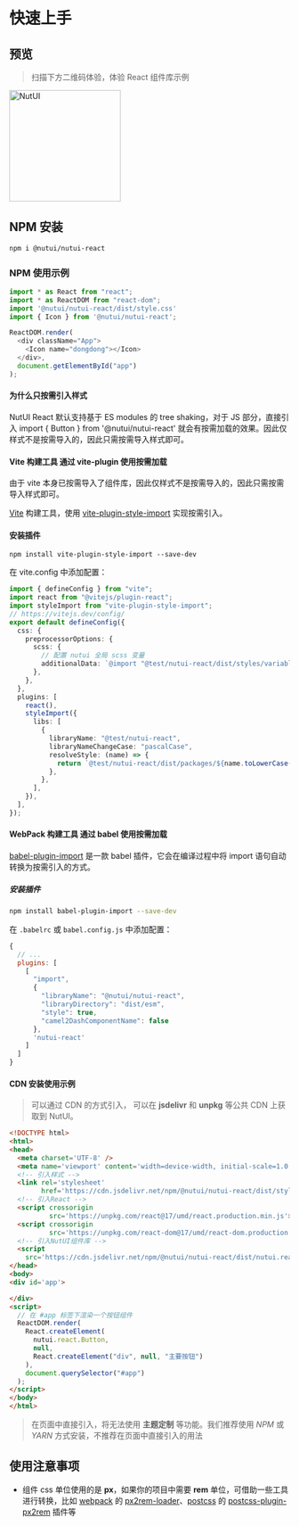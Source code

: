 # 快速上手

## 预览

> 扫描下方二维码体验，体验 React 组件库示例

<img src="https://img12.360buyimg.com/imagetools/jfs/t1/202336/18/18586/7437/61b832ccE0b13d53d/18605da7232a5a0e.png" width="200" alt="NutUI">

## NPM 安装

```bash
npm i @nutui/nutui-react
```

### NPM 使用示例

```javascript
import * as React from "react";
import * as ReactDOM from "react-dom";
import '@nutui/nutui-react/dist/style.css'
import { Icon } from '@nutui/nutui-react';

ReactDOM.render(
  <div className="App">
    <Icon name="dongdong"></Icon>
  </div>,
  document.getElementById("app")
);

```

#### 为什么只按需引入样式

NutUI React 默认支持基于 ES modules 的 tree shaking，对于 JS 部分，直接引入 import { Button }
from '@nutui/nutui-react' 就会有按需加载的效果。因此仅样式不是按需导入的，因此只需按需导入样式即可。

#### Vite 构建工具 通过 vite-plugin 使用按需加载

由于 vite 本身已按需导入了组件库，因此仅样式不是按需导入的，因此只需按需导入样式即可。

[Vite](https://vitejs.dev/) 构建工具，使用 [vite-plugin-style-import](https://github.com/anncwb/vite-plugin-style-import) 实现按需引入。

#### 安装插件

`npm install vite-plugin-style-import --save-dev`

在 vite.config 中添加配置：

```typescript
import { defineConfig } from "vite";
import react from "@vitejs/plugin-react";
import styleImport from "vite-plugin-style-import";
// https://vitejs.dev/config/
export default defineConfig({
  css: {
    preprocessorOptions: {
      scss: {
        // 配置 nutui 全局 scss 变量
        additionalData: `@import "@test/nutui-react/dist/styles/variables.scss";`,
      },
    },
  },
  plugins: [
    react(),
    styleImport({
      libs: [
        {
          libraryName: "@test/nutui-react",
          libraryNameChangeCase: "pascalCase",
          resolveStyle: (name) => {
            return `@test/nutui-react/dist/packages/${name.toLowerCase()}/${name.toLowerCase()}.scss`;
          },
        },
      ],
    }),
  ],
});

```

#### WebPack 构建工具 通过 babel 使用按需加载

[babel-plugin-import](https://github.com/ant-design/babel-plugin-import) 是一款 babel 插件，它会在编译过程中将 import 语句自动转换为按需引入的方式。
##### 安装插件
``` bash
npm install babel-plugin-import --save-dev
```
在 `.babelrc` 或 `babel.config.js` 中添加配置：

``` javascript
{
  // ...
  plugins: [
    [
      "import",
      {
        "libraryName": "@nutui/nutui-react",
        "libraryDirectory": "dist/esm",
        "style": true,
        "camel2DashComponentName": false
      },
      'nutui-react'
    ]
  ]
}
```

#### CDN 安装使用示例

> 可以通过 CDN 的方式引入， 可以在 **jsdelivr** 和 **unpkg** 等公共 CDN 上获取到 NutUI。

```html
<!DOCTYPE html>
<html>
<head>
  <meta charset='UTF-8' />
  <meta name='viewport' content='width=device-width, initial-scale=1.0' />
  <!-- 引入样式 -->
  <link rel='stylesheet'
        href='https://cdn.jsdelivr.net/npm/@nutui/nutui-react/dist/style.css' />
  <!-- 引入React -->
  <script crossorigin
          src='https://unpkg.com/react@17/umd/react.production.min.js'></script>
  <script crossorigin
          src='https://unpkg.com/react-dom@17/umd/react-dom.production.min.js'></script>
  <!-- 引入NutUI组件库 -->
  <script
    src='https://cdn.jsdelivr.net/npm/@nutui/nutui-react/dist/nutui.react.umd.js'></script>
</head>
<body>
<div id='app'>

</div>
<script>
  // 在 #app 标签下渲染一个按钮组件
  ReactDOM.render(
    React.createElement(
      nutui.react.Button,
      null,
      React.createElement("div", null, "主要按钮")
    ),
    document.querySelector("#app")
  );
</script>
</body>
</html>
```

> 在页面中直接引入，将无法使用 **主题定制** 等功能。我们推荐使用 *NPM* 或 *YARN* 方式安装，不推荐在页面中直接引入的用法

## 使用注意事项

- 组件 css 单位使用的是 **px**，如果你的项目中需要 **rem**
  单位，可借助一些工具进行转换，比如 [webpack](https://www.webpackjs.com/)
  的 [px2rem-loader](https://www.npmjs.com/package/px2rem-loader)、[postcss](https://github.com/postcss/postcss)
  的 [postcss-plugin-px2rem](https://www.npmjs.com/package/postcss-plugin-px2rem)
  插件等
